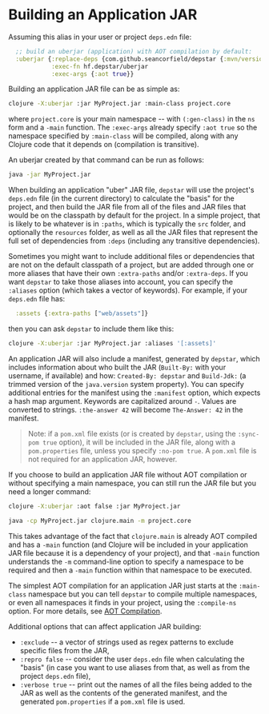 # Building an Application JAR

Assuming this alias in your user or project `deps.edn` file:

```clojure
  ;; build an uberjar (application) with AOT compilation by default:
  :uberjar {:replace-deps {com.github.seancorfield/depstar {:mvn/version "2.1.267"}}
            :exec-fn hf.depstar/uberjar
            :exec-args {:aot true}}
```

Building an application JAR file can be as simple as:

```bash
clojure -X:uberjar :jar MyProject.jar :main-class project.core
```

where `project.core` is your main namespace -- with `(:gen-class)` in the `ns` form and a `-main` function. The `:exec-args` already specify `:aot true` so the namespace specified by `:main-class` will be compiled, along with any Clojure code that it depends on (compilation is transitive).

An uberjar created by that command can be run as follows:

```bash
java -jar MyProject.jar
```

When building an application "uber" JAR file, `depstar` will use the project's `deps.edn` file (in the current directory) to calculate the "basis" for the project, and then build the JAR file from all of the files and JAR files that would be on the classpath by default for the project. In a simple project, that is likely to be whatever is in `:paths`, which is typically the `src` folder, and optionally the `resources` folder, as well as all the JAR files that represent the full set of dependencies from `:deps` (including any transitive dependencies).

Sometimes you might want to include additional files or dependencies that are not on the default classpath of a project, but are added through one or more aliases that have their own `:extra-paths` and/or `:extra-deps`. If you want `depstar` to take those aliases into account, you can specify the `:aliases` option (which takes a vector of keywords). For example, if your `deps.edn` file has:

```clojure
  :assets {:extra-paths ["web/assets"]}
```

then you can ask `depstar` to include them like this:

```bash
clojure -X:uberjar :jar MyProject.jar :aliases '[:assets]'
```

An application JAR will also include a manifest, generated by `depstar`, which includes information about who built the JAR (`Built-By:` with your username, if available) and how: `Created-By: depstar` and `Build-Jdk:` (a trimmed version of the `java.version` system property). You can specify additional entries for the manifest using the `:manifest` option, which expects a hash map argument. Keywords are capitalized around `-`. Values are converted to strings. `:the-answer 42` will become `The-Answer: 42` in the manifest.

> Note: if a `pom.xml` file exists (or is created by `depstar`, using the `:sync-pom true` option), it will be included in the JAR file, along with a `pom.properties` file, unless you specify `:no-pom true`. A `pom.xml` file is not required for an application JAR, however.

If you choose to build an application JAR file without AOT compilation or without specifying a main namespace, you can still run the JAR file but you need a longer command:

```bash
clojure -X:uberjar :aot false :jar MyProject.jar

java -cp MyProject.jar clojure.main -m project.core
```

This takes advantage of the fact that `clojure.main` is already AOT compiled and has a `-main` function (and Clojure will be included in your application JAR file because it is a dependency of your project), and that `-main` function understands the `-m` command-line option to specify a namespace to be required and then a `-main` function within that namespace to be executed.

The simplest AOT compilation for an application JAR just starts at the `:main-class` namespace but you can tell `depstar` to compile multiple namespaces, or even all namespaces it finds in your project, using the `:compile-ns` option. For more details, see [AOT Compilation](aot.md).

Additional options that can affect application JAR building:
* `:exclude` -- a vector of strings used as regex patterns to exclude specific files from the JAR,
* `:repro false` -- consider the user `deps.edn` file when calculating the "basis" (in case you want to use aliases from that, as well as from the project `deps.edn` file),
* `:verbose true` -- print out the names of all the files being added to the JAR as well as the contents of the generated manifest, and the generated `pom.properties` if a `pom.xml` file is used.
